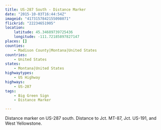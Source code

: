 ```yaml
---
title: US-287 South - Distance Marker
date: "2015-10-03T16:44:54Z"
imageid: "4173157842155098071"
flickrid: "22234651905"
location:
    latitude: 45.34689739725436
    longitude: -111.72185897827147
places: []
counties:
    - Madison County|Montana|United States
countries:
    - United States
states:
    - Montana|United States
highwaytypes:
    - US Highway
highways:
    - US-287
tags:
    - Big Green Sign
    - Distance Marker

---
```

Distance marker on US-287 south.  Distance to Jct. MT-87, Jct. US-191, and West Yellowstone.
